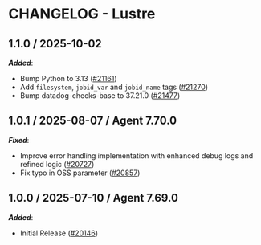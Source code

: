 # CHANGELOG - Lustre

<!-- towncrier release notes start -->

## 1.1.0 / 2025-10-02

***Added***:

* Bump Python to 3.13 ([#21161](https://github.com/DataDog/integrations-core/pull/21161))
* Add `filesystem`, `jobid_var` and `jobid_name` tags ([#21270](https://github.com/DataDog/integrations-core/pull/21270))
* Bump datadog-checks-base to 37.21.0 ([#21477](https://github.com/DataDog/integrations-core/pull/21477))

## 1.0.1 / 2025-08-07 / Agent 7.70.0

***Fixed***:

* Improve error handling implementation with enhanced debug logs and refined logic ([#20727](https://github.com/DataDog/integrations-core/pull/20727))
* Fix typo in OSS parameter ([#20857](https://github.com/DataDog/integrations-core/pull/20857))

## 1.0.0 / 2025-07-10 / Agent 7.69.0

***Added***:

* Initial Release ([#20146](https://github.com/DataDog/integrations-core/pull/20146))
